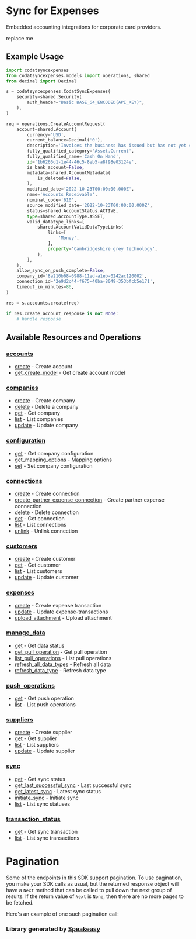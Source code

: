 # Sync for Expenses

<!-- Start Codat Library Description -->
Embedded accounting integrations for corporate card providers.
<!-- End Codat Library Description  -->

<!-- Start SDK Installation -->
replace me
<!-- End SDK Installation -->

## Example Usage
<!-- Start SDK Example Usage -->
```python
import codatsyncexpenses
from codatsyncexpenses.models import operations, shared
from decimal import Decimal

s = codatsyncexpenses.CodatSyncExpenses(
    security=shared.Security(
        auth_header="Basic BASE_64_ENCODED(API_KEY)",
    ),
)

req = operations.CreateAccountRequest(
    account=shared.Account(
        currency='USD',
        current_balance=Decimal('0'),
        description='Invoices the business has issued but has not yet collected payment on.',
        fully_qualified_category='Asset.Current',
        fully_qualified_name='Cash On Hand',
        id='1b6266d1-1e44-46c5-8eb5-a8f98e03124e',
        is_bank_account=False,
        metadata=shared.AccountMetadata(
            is_deleted=False,
        ),
        modified_date='2022-10-23T00:00:00.000Z',
        name='Accounts Receivable',
        nominal_code='610',
        source_modified_date='2022-10-23T00:00:00.000Z',
        status=shared.AccountStatus.ACTIVE,
        type=shared.AccountType.ASSET,
        valid_datatype_links=[
            shared.AccountValidDataTypeLinks(
                links=[
                    'Money',
                ],
                property='Cambridgeshire grey technology',
            ),
        ],
    ),
    allow_sync_on_push_complete=False,
    company_id='8a210b68-6988-11ed-a1eb-0242ac120002',
    connection_id='2e9d2c44-f675-40ba-8049-353bfcb5e171',
    timeout_in_minutes=86,
)

res = s.accounts.create(req)

if res.create_account_response is not None:
    # handle response
```
<!-- End SDK Example Usage -->

<!-- Start SDK Available Operations -->
## Available Resources and Operations


### [accounts](docs/sdks/accounts/README.md)

* [create](docs/sdks/accounts/README.md#create) - Create account
* [get_create_model](docs/sdks/accounts/README.md#get_create_model) - Get create account model

### [companies](docs/sdks/companies/README.md)

* [create](docs/sdks/companies/README.md#create) - Create company
* [delete](docs/sdks/companies/README.md#delete) - Delete a company
* [get](docs/sdks/companies/README.md#get) - Get company
* [list](docs/sdks/companies/README.md#list) - List companies
* [update](docs/sdks/companies/README.md#update) - Update company

### [configuration](docs/sdks/configuration/README.md)

* [get](docs/sdks/configuration/README.md#get) - Get company configuration
* [get_mapping_options](docs/sdks/configuration/README.md#get_mapping_options) - Mapping options
* [set](docs/sdks/configuration/README.md#set) - Set company configuration

### [connections](docs/sdks/connections/README.md)

* [create](docs/sdks/connections/README.md#create) - Create connection
* [create_partner_expense_connection](docs/sdks/connections/README.md#create_partner_expense_connection) - Create partner expense connection
* [delete](docs/sdks/connections/README.md#delete) - Delete connection
* [get](docs/sdks/connections/README.md#get) - Get connection
* [list](docs/sdks/connections/README.md#list) - List connections
* [unlink](docs/sdks/connections/README.md#unlink) - Unlink connection

### [customers](docs/sdks/customers/README.md)

* [create](docs/sdks/customers/README.md#create) - Create customer
* [get](docs/sdks/customers/README.md#get) - Get customer
* [list](docs/sdks/customers/README.md#list) - List customers
* [update](docs/sdks/customers/README.md#update) - Update customer

### [expenses](docs/sdks/expenses/README.md)

* [create](docs/sdks/expenses/README.md#create) - Create expense transaction
* [update](docs/sdks/expenses/README.md#update) - Update expense-transactions
* [upload_attachment](docs/sdks/expenses/README.md#upload_attachment) - Upload attachment

### [manage_data](docs/sdks/managedata/README.md)

* [get](docs/sdks/managedata/README.md#get) - Get data status
* [get_pull_operation](docs/sdks/managedata/README.md#get_pull_operation) - Get pull operation
* [list_pull_operations](docs/sdks/managedata/README.md#list_pull_operations) - List pull operations
* [refresh_all_data_types](docs/sdks/managedata/README.md#refresh_all_data_types) - Refresh all data
* [refresh_data_type](docs/sdks/managedata/README.md#refresh_data_type) - Refresh data type

### [push_operations](docs/sdks/pushoperations/README.md)

* [get](docs/sdks/pushoperations/README.md#get) - Get push operation
* [list](docs/sdks/pushoperations/README.md#list) - List push operations

### [suppliers](docs/sdks/suppliers/README.md)

* [create](docs/sdks/suppliers/README.md#create) - Create supplier
* [get](docs/sdks/suppliers/README.md#get) - Get supplier
* [list](docs/sdks/suppliers/README.md#list) - List suppliers
* [update](docs/sdks/suppliers/README.md#update) - Update supplier

### [sync](docs/sdks/sync/README.md)

* [get](docs/sdks/sync/README.md#get) - Get sync status
* [get_last_successful_sync](docs/sdks/sync/README.md#get_last_successful_sync) - Last successful sync
* [get_latest_sync](docs/sdks/sync/README.md#get_latest_sync) - Latest sync status
* [initiate_sync](docs/sdks/sync/README.md#initiate_sync) - Initiate sync
* [list](docs/sdks/sync/README.md#list) - List sync statuses

### [transaction_status](docs/sdks/transactionstatus/README.md)

* [get](docs/sdks/transactionstatus/README.md#get) - Get sync transaction
* [list](docs/sdks/transactionstatus/README.md#list) - List sync transactions
<!-- End SDK Available Operations -->

<!-- Start Dev Containers -->



<!-- End Dev Containers -->



<!-- Start Pagination -->
# Pagination

Some of the endpoints in this SDK support pagination. To use pagination, you make your SDK calls as usual, but the
returned response object will have a `Next` method that can be called to pull down the next group of results. If the
return value of `Next` is `None`, then there are no more pages to be fetched.

Here's an example of one such pagination call:


<!-- End Pagination -->

<!-- Placeholder for Future Speakeasy SDK Sections -->


### Library generated by [Speakeasy](https://docs.speakeasyapi.dev/docs/using-speakeasy/client-sdks)
